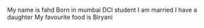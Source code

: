 My name is fahd 
Born in mumbai 
DCI student
I am married 
I have a daughter 
My favourite food is Biryani
